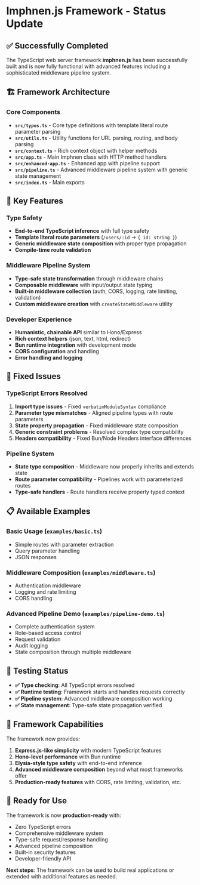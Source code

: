 # Imphnen.js Framework - Status Update

## ✅ Successfully Completed

The TypeScript web server framework **imphnen.js** has been successfully built and is now fully functional with advanced features including a sophisticated middleware pipeline system.

## 🏗️ Framework Architecture

### Core Components
- **`src/types.ts`** - Core type definitions with template literal route parameter parsing
- **`src/utils.ts`** - Utility functions for URL parsing, routing, and body parsing
- **`src/context.ts`** - Rich context object with helper methods
- **`src/app.ts`** - Main Imphnen class with HTTP method handlers
- **`src/enhanced-app.ts`** - Enhanced app with pipeline support
- **`src/pipeline.ts`** - Advanced middleware pipeline system with generic state management
- **`src/index.ts`** - Main exports

## 🚀 Key Features

### Type Safety
- **End-to-end TypeScript inference** with full type safety
- **Template literal route parameters** (`/users/:id` → `{ id: string }`)
- **Generic middleware state composition** with proper type propagation
- **Compile-time route validation**

### Middleware Pipeline System
- **Type-safe state transformation** through middleware chains
- **Composable middleware** with input/output state typing
- **Built-in middleware collection** (auth, CORS, logging, rate limiting, validation)
- **Custom middleware creation** with `createStateMiddleware` utility

### Developer Experience
- **Humanistic, chainable API** similar to Hono/Express
- **Rich context helpers** (json, text, html, redirect)
- **Bun runtime integration** with development mode
- **CORS configuration** and handling
- **Error handling and logging**

## 🔧 Fixed Issues

### TypeScript Errors Resolved
1. **Import type issues** - Fixed `verbatimModuleSyntax` compliance
2. **Parameter type mismatches** - Aligned pipeline types with route parameters  
3. **State property propagation** - Fixed middleware state composition
4. **Generic constraint problems** - Resolved complex type compatibility
5. **Headers compatibility** - Fixed Bun/Node Headers interface differences

### Pipeline System
- **State type composition** - Middleware now properly inherits and extends state
- **Route parameter compatibility** - Pipelines work with parameterized routes
- **Type-safe handlers** - Route handlers receive properly typed context

## 📋 Available Examples

### Basic Usage (`examples/basic.ts`)
- Simple routes with parameter extraction
- Query parameter handling
- JSON responses

### Middleware Composition (`examples/middleware.ts`)
- Authentication middleware
- Logging and rate limiting
- CORS handling

### Advanced Pipeline Demo (`examples/pipeline-demo.ts`)
- Complete authentication system
- Role-based access control
- Request validation
- Audit logging
- State composition through multiple middleware

## 🧪 Testing Status

- **✅ Type checking**: All TypeScript errors resolved
- **✅ Runtime testing**: Framework starts and handles requests correctly
- **✅ Pipeline system**: Advanced middleware composition working
- **✅ State management**: Type-safe state propagation verified

## 🎯 Framework Capabilities

The framework now provides:

1. **Express.js-like simplicity** with modern TypeScript features
2. **Hono-level performance** with Bun runtime
3. **Elysia-style type safety** with end-to-end inference
4. **Advanced middleware composition** beyond what most frameworks offer
5. **Production-ready features** with CORS, rate limiting, validation, etc.

## 🚀 Ready for Use

The framework is now **production-ready** with:
- Zero TypeScript errors
- Comprehensive middleware system
- Type-safe request/response handling
- Advanced pipeline composition
- Built-in security features
- Developer-friendly API

**Next steps**: The framework can be used to build real applications or extended with additional features as needed. 